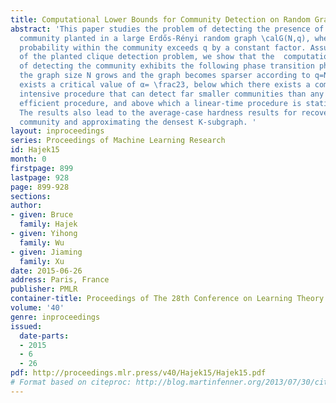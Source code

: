 ```yaml
---
title: Computational Lower Bounds for Community Detection on Random Graphs
abstract: 'This paper studies the problem of detecting the presence of a small dense
  community planted in a large Erdős-Rényi random graph \calG(N,q), where the edge
  probability within the community exceeds q by a constant factor. Assuming the hardness
  of the planted clique detection problem, we show that the  computational  complexity
  of detecting the community exhibits the following phase transition phenomenon: As
  the graph size N grows and the graph becomes sparser according to q=N^-α, there
  exists a critical value of α= \frac23, below which there exists a computationally
  intensive procedure that can detect far smaller communities than any computationally
  efficient procedure, and above which a linear-time procedure is statistically optimal.
  The results also lead to the average-case hardness results for recovering the dense
  community and approximating the densest K-subgraph. '
layout: inproceedings
series: Proceedings of Machine Learning Research
id: Hajek15
month: 0
firstpage: 899
lastpage: 928
page: 899-928
sections: 
author:
- given: Bruce
  family: Hajek
- given: Yihong
  family: Wu
- given: Jiaming
  family: Xu
date: 2015-06-26
address: Paris, France
publisher: PMLR
container-title: Proceedings of The 28th Conference on Learning Theory
volume: '40'
genre: inproceedings
issued:
  date-parts:
  - 2015
  - 6
  - 26
pdf: http://proceedings.mlr.press/v40/Hajek15/Hajek15.pdf
# Format based on citeproc: http://blog.martinfenner.org/2013/07/30/citeproc-yaml-for-bibliographies/
---
```

